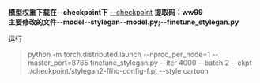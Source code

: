 
**模型权重下载在--checkpoint下**
[--checkpoint](https://pan.baidu.com/s/1xrMIL1MCE7l7QvF8OF0m_g?pwd=ww99)
**提取码：ww99**<br>
**主要修改的文件--model--stylegan--model.py;--finetune_stylegan.py**


运行
> python -m torch.distributed.launch --nproc_per_node=1 --master_port=8765 finetune_stylegan.py --iter 4000
                          --batch 2 --ckpt ./checkpoint/stylegan2-ffhq-config-f.pt --style cartoon
                          

